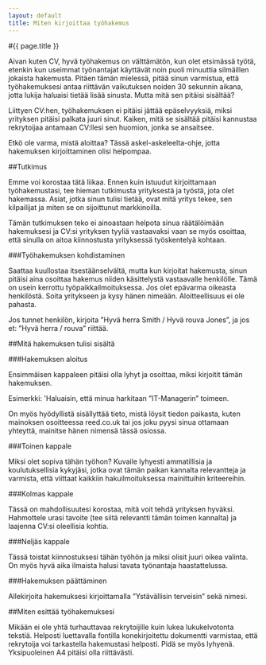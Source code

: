 ```yaml
---
layout: default
title: Miten kirjoittaa työhakemus‎
---
```


#{{ page.title }}

Aivan kuten CV, hyvä työhakemus on välttämätön, kun olet etsimässä työtä, etenkin kun useimmat työnantajat käyttävät noin puoli minuuttia silmäillen jokaista hakemusta. Pitäen tämän mielessä, pitää sinun varmistua, että työhakemuksesi antaa riittävän vaikutuksen noiden 30 sekunnin aikana, jotta lukija haluaisi tietää lisää sinusta. Mutta mitä sen pitäisi sisältää?

Liittyen CV:hen, työhakemuksen ei pitäisi jättää epäselvyyksiä, miksi yrityksen pitäisi palkata juuri sinut. Kaiken, mitä se sisältää pitäisi kannustaa rekrytoijaa antamaan CV:llesi sen huomion, jonka se ansaitsee.

Etkö ole varma, mistä aloittaa? Tässä askel-askeleelta-ohje, jotta hakemuksen kirjoittaminen olisi helpompaa.

##Tutkimus

Emme voi korostaa tätä liikaa. Ennen kuin istuudut kirjoittamaan työhakemustasi, tee hieman tutkimusta yrityksestä ja työstä, jota olet hakemassa. Asiat, jotka sinun tulisi tietää, ovat mitä yritys tekee, sen kilpailijat ja miten se on sijoittunut markkinoilla.

Tämän tutkimuksen teko ei ainoastaan helpota sinua räätälöimään hakemuksesi ja CV:si yrityksen tyyliä vastaavaksi vaan se myös osoittaa, että sinulla on aitoa kiinnostusta yrityksessä työskentelyä kohtaan.

###Työhakemuksen kohdistaminen

Saattaa kuullostaa itsestäänselvältä, mutta kun kirjoitat hakemusta, sinun pitäisi aina osoittaa hakemus niiden käsittelystä vastaavalle henkilölle. Tämä on usein kerrottu työpaikkailmoituksessa. Jos olet epävarma oikeasta henkilöstä. Soita yritykseen ja kysy hänen nimeään. Aloitteellisuus ei ole pahasta.

Jos tunnet henkilön, kirjoita ”Hyvä herra Smith / Hyvä rouva Jones”, ja jos et: ”Hyvä herra / rouva” riittää.

##Mitä hakemuksen tulisi sisältä

###Hakemuksen aloitus

Ensimmäisen kappaleen pitäisi olla lyhyt ja osoittaa, miksi kirjoitit tämän hakemuksen.

Esimerkki:
'Haluaisin, että minua harkitaan ”IT-Managerin” toimeen.

On myös hyödyllistä sisällyttää tieto, mistä löysit tiedon paikasta, kuten mainoksen osoitteessa reed.co.uk tai jos joku pyysi sinua ottamaan yhteyttä, mainitse hänen nimensä tässä osiossa.

###Toinen kappale

Miksi olet sopiva tähän työhon? Kuvaile lyhyesti ammatillisia ja koulutuksellisia kykyjäsi, jotka ovat tämän paikan kannalta relevantteja ja varmista, että viittaat kaikkiin hakuilmoituksessa mainittuihin kriteereihin.

###Kolmas kappale

Tässä on mahdollisuutesi korostaa, mitä voit tehdä yrityksen hyväksi. Hahmottele urasi tavoite (tee siitä relevantti tämän toimen kannalta) ja laajenna CV:si oleellisia kohtia.

###Neljäs kappale

Tässä toistat kiinnostuksesi tähän työhön ja miksi olisit juuri oikea valinta. On myös hyvä aika ilmaista halusi tavata työnantaja haastattelussa.

###Hakemuksen päättäminen

Allekirjoita hakemuksesi kirjoittamalla ”Ystävällisin terveisin” sekä nimesi.

##Miten esittää työhakemuksesi

Mikään ei ole yhtä turhauttavaa rekrytoijille kuin lukea lukukelvotonta tekstiä. Helposti luettavalla fontilla konekirjoitettu dokumentti varmistaa, että rekrytoija voi tarkastella hakemustasi helposti. Pidä se myös lyhyenä. Yksipuoleinen A4 pitäisi olla riittävästi.
